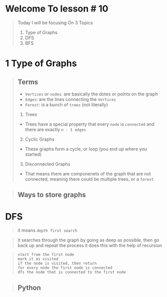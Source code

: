 # Welcome To lesson # 10
> Today I will be focusing On 3 Topics
> 1. Type of Graphs
> 2. DFS
> 3. BFS

# 1 Type of Graphs
> ## Terms
> - ```Vertices``` or ```nodes```: are basically the dotes or points on the graph
> - ```Edges```: are the lines connecting the ```Vertices```
> - ```Forest```: is a bunch of ```trees``` (not literally)
> 1. Trees
>   - Trees have a special property that every ```node``` is ```connected``` and there are exactly ```n - 1 edges```
> 2. Cyclic Graphs
>   - These graphs form a cycle, or loop (you end up where you started)
> 3. Disconnected Graphs
>   - That means there are componenets of the graph that are not connected, meaning there could be multiple trees, or a ```forest```

> ## Ways to store graphs
>

# DFS
> it means ```depth first search```

> it searches through the graph by going  as deep as possible, then go back up and repeat the process
> it does this with the help of recursion


> ```
> start from the first node
> mark it as visited
> if the node is visited, then return
> for every node the first node is connected
> dfs the node that is connected to the first node
> ```

> ## Python
